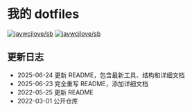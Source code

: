# 我的 dotfiles

<!--rehype:style=font-size: 38px; border-bottom: 0; display: flex; min-height: 260px; align-items: center; justify-content: center;-->

[![jaywcjlove/sb](https://wangchujiang.com/sb/lang/english.svg)](README.md) [![jaywcjlove/sb](https://wangchujiang.com/sb/lang/chinese.svg)](README.zh-cn.md)

<!--rehype:style=text-align: center;-->

## 更新日志

- 2025-06-24 更新 README，包含最新工具、结构和详细文档
- 2025-06-23 完全重写 README，添加详细文档
- 2022-05-25 更新 README
- 2022-03-01 公开仓库
